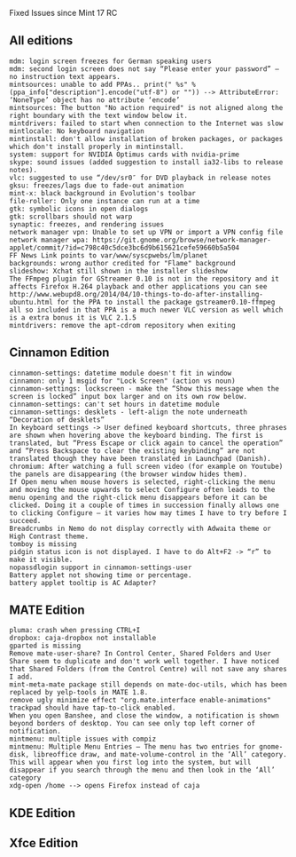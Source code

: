 Fixed Issues since Mint 17 RC

All editions
------------
	mdm: login screen freezes for German speaking users
	mdm: second login screen does not say “Please enter your password” – no instruction text appears.
	mintsources: unable to add PPAs.. print(" %s" % (ppa_info["description"].encode("utf-8") or "")) --> AttributeError: ‘NoneType’ object has no attribute ‘encode’
	mintsources: The button "No action required" is not aligned along the right boundary with the text window below it.
	mintdrivers: failed to start when connection to the Internet was slow
	mintlocale: No keyboard navigation
	mintinstall: don't allow installation of broken packages, or packages which don't install properly in mintinstall.
	system: support for NVIDIA Optimus cards with nvidia-prime
	skype: sound issues (added suggestion to install ia32-libs to release notes).
	vlc: suggested to use “/dev/sr0″ for DVD playback in release notes
	gksu: freezes/lags due to fade-out animation
	mint-x: black background in Evolution's toolbar
	file-roller: Only one instance can run at a time
	gtk: symbolic icons in open dialogs
	gtk: scrollbars should not warp
	synaptic: freezes, and rendering issues
	network manager vpn: Unable to set up VPN or import a VPN config file
	network manager wpa: https://git.gnome.org/browse/network-manager-applet/commit/?id=c798c40c5dce3bc6d9b615621cefe59660b5a504
	FF News Link points to var/www/syscpwebs/lm/planet
	backgrounds: wrong author credited for "Flame" background	
	slideshow: Xchat still shown in the installer slideshow	
	The FFmpeg plugin for GStreamer 0.10 is not in the repository and it affects Firefox H.264 playback and other applications you can see http://www.webupd8.org/2014/04/10-things-to-do-after-installing-ubuntu.html for the PPA to install the package gstreamer0.10-ffmpeg all so included in that PPA is a much newer VLC version as well which is a extra bonus it is VLC 2.1.5		
	mintdrivers: remove the apt-cdrom repository when exiting

Cinnamon Edition
----------------
	cinnamon-settings: datetime module doesn't fit in window
	cinnamon: only 1 msgid for "Lock Screen" (action vs noun)	
	cinnamon-settings: lockscreen - make the “Show this message when the screen is locked” input box larger and on its own row below.	
	cinnamon-settings: can't set hours in datetime module
	cinnamon-settings: desklets - left-align the note underneath “Decoration of desklets”	
	In keyboard settings -> User defined keyboard shortcuts, three phrases are shown when hovering above the keyboard binding. The first is translated, but “Press Escape or click again to cancel the operation” and “Press Backspace to clear the existing keybinding” are not translated though they have been translated in Launchpad (Danish).
	chromium: After watching a full screen video (for example on Youtube) the panels are disappearing (the browser window hides them).	
	If Open menu when mouse hovers is selected, right-clicking the menu and moving the mouse upwards to select Configure often leads to the menu opening and the right-click menu disappears before it can be clicked. Doing it a couple of times in succession finally allows one to clicking Configure – it varies how may times I have to try before I succeed.
	Breadcrumbs in Nemo do not display correctly with Adwaita theme or High Contrast theme.
	tomboy is missing
	pidgin status icon is not displayed. I have to do Alt+F2 -> “r” to make it visible.	
	nopassdlogin support in cinnamon-settings-user
	Battery applet not showing time or percentage.
	battery applet tooltip is AC Adapter?
	
MATE Edition
------------
	pluma: crash when pressing CTRL+I
	dropbox: caja-dropbox not installable
	gparted is missing
	Remove mate-user-share? In Control Center, Shared Folders and User Share seem to duplicate and don't work well together. I have noticed that Shared Folders (from the Control Centre) will not save any shares I add.
	mint-meta-mate package still depends on mate-doc-utils, which has been replaced by yelp-tools in MATE 1.8.
	remove ugly minimize effect "org.mate.interface enable-animations"
	trackpad should have tap-to-click enabled.
	When you open Banshee, and close the window, a notification is shown beyond borders of desktop. You can see only top left corner of notification.	
	mintmenu: multiple issues with compiz
	mintmenu: Multiple Menu Entries – The menu has two entries for gnome-disk, libreoffice draw, and mate-volume-control in the ‘All’ category. This will appear when you first log into the system, but will disappear if you search through the menu and then look in the ‘All’ category	
	xdg-open /home --> opens Firefox instead of caja	

KDE Edition
-----------
	

Xfce Edition
------------
	